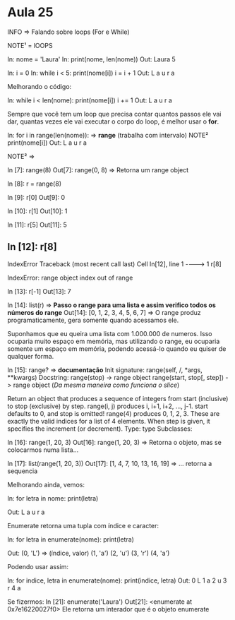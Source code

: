 # Aula 25

INFO => Falando sobre loops (For e While)

NOTE¹ = lOOPS

In: nome = 'Laura'
In: print(nome, len(nome))
Out: Laura 5

In: i = 0
In: while i < 5:
        print(nome[i])
        i = i + 1
Out:
L
a
u
r
a

Melhorando o código:

In: while i < len(nome):
        print(nome[i])
        i += 1
Out:
L
a
u
r
a

Sempre que você tem um loop que precisa contar quantos passos ele vai dar, quantas vezes ele vai executar o corpo do loop, é melhor usar o __for__.

In: for i in range(len(nome)): => __range__ (trabalha com intervalo) NOTE²
        print(nome[i])
Out:
L
a
u
r
a

NOTE² =>

In [7]: range(8)
Out[7]: range(0, 8) => Retorna um range object

In [8]: r = range(8)

In [9]: r[0]
Out[9]: 0

In [10]: r[1]
Out[10]: 1

In [11]: r[5]
Out[11]: 5

In [12]: r[8]
---------------------------------------------------------------------------
IndexError                                Traceback (most recent call last)
Cell In[12], line 1
----> 1 r[8]

IndexError: range object index out of range

In [13]: r[-1]
Out[13]: 7

In [14]: list(r) => __Passo o range para uma lista e assim verifico todos os números do range__
Out[14]: [0, 1, 2, 3, 4, 5, 6, 7] => O range produz programaticamente, gera somente quando acessamos ele.

Suponhamos que eu queira uma lista com 1.000.000 de numeros. Isso ocuparia muito espaço em memória, mas utilizando o range, eu ocuparia somente um espaço em memória, podendo acessá-lo quando eu quiser de qualquer forma.

In [15]: range? => __documentação__
Init signature: range(self, /, *args, **kwargs)
Docstring:
range(stop) -> range object
range(start, stop[, step]) -> range object (*Da mesma maneira como funciona o slice*)

Return an object that produces a sequence of integers from start (inclusive)
to stop (exclusive) by step.  range(i, j) produces i, i+1, i+2, ..., j-1.
start defaults to 0, and stop is omitted!  range(4) produces 0, 1, 2, 3.
These are exactly the valid indices for a list of 4 elements.
When step is given, it specifies the increment (or decrement).
Type:           type
Subclasses:    

In [16]: range(1, 20, 3)
Out[16]: range(1, 20, 3) => Retorna o objeto, mas se colocarmos numa lista... 

In [17]: list(range(1, 20, 3))
Out[17]: [1, 4, 7, 10, 13, 16, 19] => ... retorna a sequencia

Melhorando ainda, vemos:

In: for letra in nome:
        print(letra)

Out:
L
a
u
r
a

Enumerate retorna uma tupla com índice e caracter:

In: for letra in enumerate(nome):
        print(letra)

Out:
(0, 'L') => (índice, valor)
(1, 'a')
(2, 'u')
(3, 'r')
(4, 'a')

Podendo usar assim:

In: for indice, letra in enumerate(nome):
        print(indice, letra)
Out:
0 L
1 a
2 u
3 r
4 a

Se fizermos:
In [21]: enumerate('Laura')
Out[21]: <enumerate at 0x7e16220027f0>
Ele retorna um interador que é o objeto enumerate
